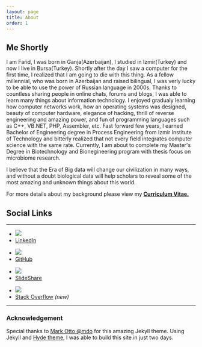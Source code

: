 ```yaml
---
layout: page
title: About
order: 1
---
```


<h2> Me Shortly </h2>

I am Farid, I was born in Ganja(Azerbaijan), I studied in Izmir(Turkey) and now I live in Bursa(Turkey). Shortly after the day I saw a computer for the first time, I realized that I am going to die with this thing. As a fellow millennial, who was born in Azerbaijan and raised bilingual, I was verly lucky to be able to use the power of Russian language in 2000s. Thanks to countless sharing people in online chats, forums and blogs, I was able to learn many things about information technology. I enjoyed gradualy learning how computer networks work, how an operating systems was designed, beauty of computer hardware, elegance of hacking, thrill of reverse engineering and amazing power, and fun of programming languages such as C++, VB.NET, PHP, Assembler, etc. Fast forward few years, I earned Bachelor of Engineering degree in Process Engineering from Izmir Institute of Technology and bitterly realized that not every field integrates computer science with the same rate. Currently, I am about to complete my Master's Degree in Biotechnology and Bionegineering program with thesis focus on microbiome research.

I believe that the Era of Big data will change our civilization in many ways, and without a doubt biological data will help scholars to reveal some of the most amazing and unknown things about this world.

For more details about my background please view my <strong> <a type="application/pdf" href="{{ site.url }}/public/cv/FaridMUSA_CV.pdf"> Curriculum Vitae. </a> </strong>

<h2> Social Links </h2>
<hr>
<div class="social-links-grid">
<div class="social-links-grid-item">
<ul>
<li><img src="{{ site.url }}/public/assets/social/linkedin.svg" /></li>
<li><a href="https://www.linkedin.com/in/faridmusa" target="_blank">LinkedIn</a></li>
</ul>
<ul>
<li><img src="{{ site.url }}/public/assets/social/github.svg" /></li>
<li><a href="https://www.github.com/mmtechslv" target="_blank">GitHub</a></li>
</ul>
</div>
<div class="social-links-grid-item">
<ul>
<li><img src="{{ site.url }}/public/assets/social/slideshare.svg" /></li>
<li><a href="https://www.slideshare.net/faridmusa1" target="_blank">SlideShare</a></li>
</ul>
<ul>
<li><img src="{{ site.url }}/public/assets/social/stackoverflow.svg" /></li>
<li><a href="https://stackoverflow.com/users/2083652/mmtechslv" target="_blank">Stack Overflow</a> <em>(new)</em></li>
</ul>
</div>
</div>
<hr>
<h3> Acknowledgement </h3>
Special thanks to <a href="https://twitter.com/mdo"> Mark Otto @mdo</a> for this amazing Jekyll theme. Using Jekyll and <a href="http://hyde.getpoole.com">Hyde theme</a>, I was able to build this site in just two days.

